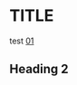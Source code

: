 # TITLE

test [01](https://jest-extended.jestcommunity.dev/docs/getting-started/typescript)

## Heading 2

